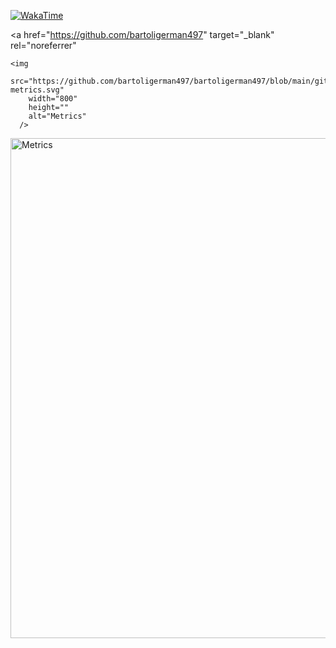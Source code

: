 [![WakaTime](https://wakatime.com/badge/user/007a853f-0752-4493-a031-cf70b329845c.svg)](https://wakatime.com/@007a853f-0752-4493-a031-cf70b329845c)

<a
    href="https://github.com/bartoligerman497"
    target="_blank"
    rel="noreferrer"
>
    <img
        src="https://github.com/bartoligerman497/bartoligerman497/blob/main/github-metrics.svg"
        width="800"
        height=""
        alt="Metrics"
      />
</a>
<a
    href="https://wakatime.com/@bartoligerman497"
    target="_blank"
    rel="noreferrer"
>
    <img
        src="https://github-readme-stats.vercel.app/api/wakatime?username=bartoligerman497&hide=other&hide_border=true&title_color=0366d6&text_color=777777&icon_color=959da5&bg_color=ffffff00"
        width="800"
        height=""
        alt="Metrics"
    />
 </a>